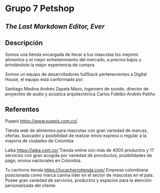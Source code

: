 # Grupo 7 Petshop

## _The Last Markdown Editor, Ever_

## Descripción

Somos una tienda encargada de llevar a tus mascotas los mejores alimentos y el mejor entretenimiento del mercado, a precios bajos y brindándote la mejor experiencia de compra.

Somos un equipo de desarrolladores fullStack pertenecientes a Digital House, el equipo esta conformado por:

Santiago Medina
Andrés Zapata Mazo, ingeniero de sonido, director de proyectos de audio y acústica arquitectónica
Carlos Fidelbo
Andrés Patiño

## Referentes

Puppis
https://www.puppis.com.co/

Tienda web de alimentos para mascotas con gran variedad de marcas, ofertas, buscador y posibilidad de realizar envio express o regular a la mayoria de ciudades de Colombia


Laika 
https://laika.com.co/
Tienda online con más de 4000 productos y 17 servicios con gran acogida por variedad de procductos, posibilidades de pago, envios nacionales en Colombia.


Tu cachorro tienda
https://tucachorrotienda.com/
Empresa colombiana posicionada como marca canina líder en el sector de mascotas en el país. Posee gran variedad de servicios, productos y espacios para la atención personalizada del cliente.